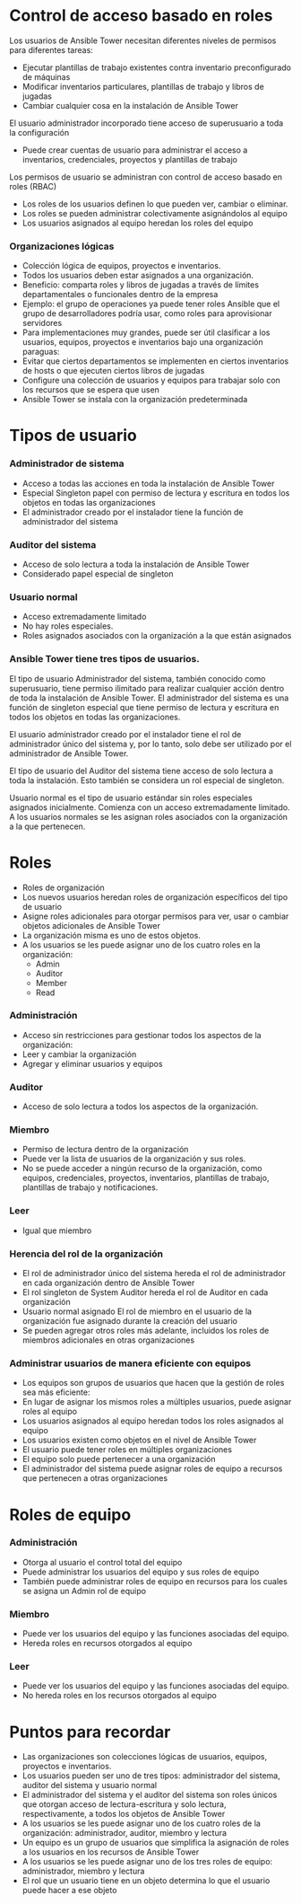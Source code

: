 # Control de acceso basado en roles

Los usuarios de Ansible Tower necesitan diferentes niveles de permisos para diferentes tareas:
* Ejecutar plantillas de trabajo existentes contra inventario preconfigurado de máquinas
* Modificar inventarios particulares, plantillas de trabajo y libros de jugadas
* Cambiar cualquier cosa en la instalación de Ansible Tower

El usuario administrador incorporado tiene acceso de superusuario a toda la configuración
* Puede crear cuentas de usuario para administrar el acceso a inventarios, credenciales, proyectos y plantillas de trabajo

Los permisos de usuario se administran con control de acceso basado en roles (RBAC)
* Los roles de los usuarios definen lo que pueden ver, cambiar o eliminar.
* Los roles se pueden administrar colectivamente asignándolos al equipo
* Los usuarios asignados al equipo heredan los roles del equipo

### Organizaciones lógicas
* Colección lógica de equipos, proyectos e inventarios.
* Todos los usuarios deben estar asignados a una organización.
* Beneficio: comparta roles y libros de jugadas a través de límites departamentales o funcionales dentro de la empresa
* Ejemplo: el grupo de operaciones ya puede tener roles Ansible que el grupo de desarrolladores podría usar, como roles para aprovisionar servidores
* Para implementaciones muy grandes, puede ser útil clasificar a los usuarios, equipos, proyectos e inventarios bajo una organización paraguas:
* Evitar que ciertos departamentos se implementen en ciertos inventarios de hosts o que ejecuten ciertos libros de jugadas
* Configure una colección de usuarios y equipos para trabajar solo con los recursos que se espera que usen
* Ansible Tower se instala con la organización predeterminada

# Tipos de usuario

### Administrador de sistema
* Acceso a todas las acciones en toda la instalación de Ansible Tower
* Especial Singleton papel con permiso de lectura y escritura en todos los objetos en todas las organizaciones
* El administrador creado por el instalador tiene la función de administrador del sistema

### Auditor del sistema
* Acceso de solo lectura a toda la instalación de Ansible Tower
* Considerado papel especial de singleton

### Usuario normal
* Acceso extremadamente limitado
* No hay roles especiales.
* Roles asignados asociados con la organización a la que están asignados

### Ansible Tower tiene tres tipos de usuarios.

El tipo de usuario Administrador del sistema, también conocido como superusuario, tiene permiso ilimitado para realizar cualquier acción dentro de toda la instalación de Ansible Tower. El administrador del sistema es una función de singleton especial que tiene permiso de lectura y escritura en todos los objetos en todas las organizaciones.

El usuario administrador creado por el instalador tiene el rol de administrador único del sistema y, por lo tanto, solo debe ser utilizado por el administrador de Ansible Tower.

El tipo de usuario del Auditor del sistema tiene acceso de solo lectura a toda la instalación. Esto también se considera un rol especial de singleton.

Usuario normal es el tipo de usuario estándar sin roles especiales asignados inicialmente. Comienza con un acceso extremadamente limitado. A los usuarios normales se les asignan roles asociados con la organización a la que pertenecen.

# Roles
* Roles de organización
* Los nuevos usuarios heredan roles de organización específicos del tipo de usuario
* Asigne roles adicionales para otorgar permisos para ver, usar o cambiar objetos adicionales de Ansible Tower
* La organización misma es uno de estos objetos.
* A los usuarios se les puede asignar uno de los cuatro roles en la organización:
  * Admin
  * Auditor
  * Member
  * Read
  
### Administración
* Acceso sin restricciones para gestionar todos los aspectos de la organización:
* Leer y cambiar la organización
* Agregar y eliminar usuarios y equipos

### Auditor
* Acceso de solo lectura a todos los aspectos de la organización.

### Miembro
* Permiso de lectura dentro de la organización
* Puede ver la lista de usuarios de la organización y sus roles.
* No se puede acceder a ningún recurso de la organización, como equipos, credenciales, proyectos, inventarios, plantillas de trabajo, plantillas de trabajo y notificaciones.

### Leer
* Igual que miembro
  
### Herencia del rol de la organización
* El rol de administrador único del sistema hereda el rol de administrador en cada organización dentro de Ansible Tower
* El rol singleton de System Auditor hereda el rol de Auditor en cada organización
* Usuario normal asignado El rol de miembro en el usuario de la organización fue asignado durante la creación del usuario
* Se pueden agregar otros roles más adelante, incluidos los roles de miembros adicionales en otras organizaciones

### Administrar usuarios de manera eficiente con equipos
* Los equipos son grupos de usuarios que hacen que la gestión de roles sea más eficiente:
* En lugar de asignar los mismos roles a múltiples usuarios, puede asignar roles al equipo
* Los usuarios asignados al equipo heredan todos los roles asignados al equipo
* Los usuarios existen como objetos en el nivel de Ansible Tower
* El usuario puede tener roles en múltiples organizaciones
* El equipo solo puede pertenecer a una organización
* El administrador del sistema puede asignar roles de equipo a recursos que pertenecen a otras organizaciones

# Roles de equipo

### Administración
* Otorga al usuario el control total del equipo
* Puede administrar los usuarios del equipo y sus roles de equipo
* También puede administrar roles de equipo en recursos para los cuales se asigna un Admin rol de equipo

### Miembro
* Puede ver los usuarios del equipo y las funciones asociadas del equipo.
* Hereda roles en recursos otorgados al equipo

### Leer
* Puede ver los usuarios del equipo y las funciones asociadas del equipo.
* No hereda roles en los recursos otorgados al equipo

# Puntos para recordar
* Las organizaciones son colecciones lógicas de usuarios, equipos, proyectos e inventarios.
* Los usuarios pueden ser uno de tres tipos: administrador del sistema, auditor del sistema y usuario normal
* El administrador del sistema y el auditor del sistema son roles únicos que otorgan acceso de lectura-escritura y solo lectura, respectivamente, a todos los objetos de Ansible Tower
* A los usuarios se les puede asignar uno de los cuatro roles de la organización: administrador, auditor, miembro y lectura
* Un equipo es un grupo de usuarios que simplifica la asignación de roles a los usuarios en los recursos de Ansible Tower
* A los usuarios se les puede asignar uno de los tres roles de equipo: administrador, miembro y lectura
* El rol que un usuario tiene en un objeto determina lo que el usuario puede hacer a ese objeto
